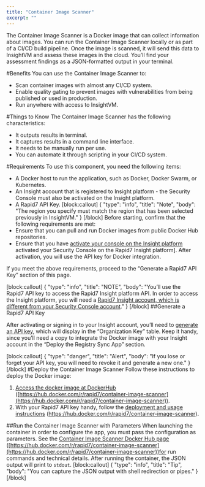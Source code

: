 ```yaml
---
title: "Container Image Scanner"
excerpt: ""
---
```

The Container Image Scanner is a Docker image that can collect information about images. You can run the Container Image Scanner locally or as part of a CI/CD build pipeline. Once the image is scanned, it will send this data to InsightVM and assess these images in the cloud. You’ll find your assessment findings as a JSON-formatted output in your terminal.

#Benefits
You can use the Container Image Scanner to: 
* Scan container images with almost any CI/CD system. 
* Enable quality gating to prevent images with vulnerabilities from being published or used in production. 
* Run anywhere with access to InsightVM.

#Things to Know
The Container Image Scanner has the following characteristics: 

* It outputs results in terminal. 
* It captures results in a command line interface. 
* It needs to be manually run per use.
* You can automate it through scripting in your CI/CD system.

#Requirements
To use this component, you need the following items:  
* A Docker host to run the application, such as Docker, Docker Swarm, or Kubernetes.
* An Insight account that is registered to Insight platform - the Security Console must also be activated on the Insight platform.
* A Rapid7 API Key.
[block:callout]
{
  "type": "info",
  "title": "Note",
  "body": "The region you specify must match the region that has been selected previously in InsightVM."
}
[/block]
Before starting, confirm that the following requirements are met: 
* Ensure that you can pull and run Docker images from public Docker Hub repositories.
* Ensure that you have [activate your console on the Insight platform](doc:activating-your-console-on-the-insight-platform) activated your Security Console on the Rapid7 Insight platform].
After activation, you will use the API key for Docker integration. 

If you meet the above requirements, proceed to the “Generate a Rapid7 API Key” section of this page.

[block:callout]
{
  "type": "info",
  "title": "NOTE",
  "body": "You’ll use the Rapid7 API key to access the Rapid7 Insight platform API. In order to access the Insight platform, you will need a [Rapid7 Insight account, which is different from your Security Console account](doc:activating-your-console-on-the-insight-platform#section-understand-different-user-identifications)."
}
[/block]
##Generate a Rapid7 API Key

After activating or signing in to your Insight account, you’ll need to [generate an API key](doc:managing-platform-api-keys#section-generating-an-organization-key), which will display in the “Organization Key” table. Keep it handy, since you’ll need a copy to integrate the Docker image with your Insight account in the “Deploy the Registry Sync App” section.

[block:callout]
{
  "type": "danger",
  "title": "Alert",
  "body": "If you lose or forget your API key, you will need to revoke it and generate a new one."
}
[/block]
#Deploy the Container Image Scanner
Follow these instructions to deploy the Docker image: 

1. [Access the docker image at DockerHub](https://hub.docker.com/r/rapid7/container-image-scanner) ([https://hub.docker.com/r/rapid7/container-image-scanner](https://hub.docker.com/r/rapid7/container-image-scanner)).
2. With your Rapid7 API key handy, follow the [deployment and usage instructions](https://hub.docker.com/r/rapid7/container-image-scanner) (https://hub.docker.com/r/rapid7/container-image-scanner).   

##Run the Container Image Scanner with Parameters 
When launching the container in order to configure the app, you must pass the configuration as parameters. See the [Container Image Scanner Docker Hub page](https://hub.docker.com/r/rapid7/container-image-scanner) ([https://hub.docker.com/r/rapid7/container-image-scanner](https://hub.docker.com/r/rapid7/container-image-scanner))for run commands and technical details. After running the container, the JSON output will print to `stdout`.
[block:callout]
{
  "type": "info",
  "title": "Tip",
  "body": "You can capture the JSON output with shell redirection or pipes."
}
[/block]